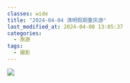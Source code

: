 ```yaml
---
classes: wide
title: "2024-04-04 清明假期重庆游"
last_modified_at: 2024-04-08 13:05:37
categories:
  - 旅游
tags:
  - 摄影
---
```


![](https://figure-b.ricardolsw.com/image/21FD71AB-FE17-4800-B73E-B16E45A2618E.jpeg)

